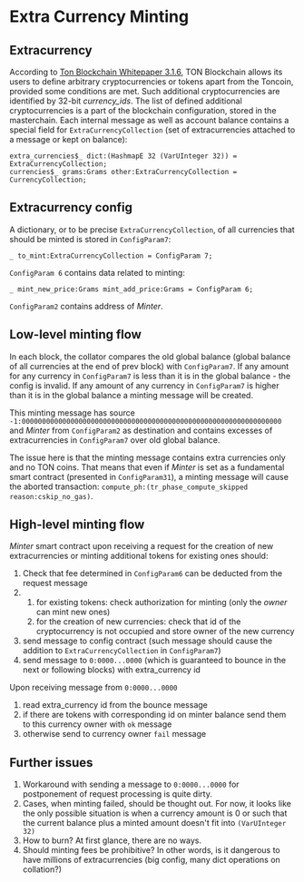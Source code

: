 # Extra Currency Minting

## Extracurrency
According to [Ton Blockchain Whitepaper 3.1.6](https://ton-blockchain.github.io/docs/tblkch.pdf#page=55), TON Blockchain allows its users to define arbitrary cryptocurrencies or tokens apart from the Toncoin, provided some conditions are met. Such additional cryptocurrencies are identified by 32-bit _currency\_ids_. The list of defined additional cryptocurrencies is a part of the blockchain configuration,
stored in the masterchain. Each internal message as well as account balance contains a special field for `ExtraCurrencyCollection` (set of extracurrencies attached to a message or kept on balance):
```tlb
extra_currencies$_ dict:(HashmapE 32 (VarUInteger 32)) = ExtraCurrencyCollection;
currencies$_ grams:Grams other:ExtraCurrencyCollection = CurrencyCollection;
```

## Extracurrency config
A dictionary, or to be precise `ExtraCurrencyCollection`, of all currencies that should be minted is stored in `ConfigParam7`:
```tlb
_ to_mint:ExtraCurrencyCollection = ConfigParam 7;
```

`ConfigParam 6` contains data related to minting:

```tlb
_ mint_new_price:Grams mint_add_price:Grams = ConfigParam 6;
```

`ConfigParam2` contains address of _Minter_.



## Low-level minting flow
In each block, the collator compares the old global balance (global balance of all currencies at the end of prev block) with `ConfigParam7`. If any amount for any currency in `ConfigParam7` is less than it is in the global balance - the config is invalid. If any amount of any currency in `ConfigParam7` is higher than it is in the global balance a minting message will be created. 

This minting message has source `-1:0000000000000000000000000000000000000000000000000000000000000000` and _Minter_ from `ConfigParam2` as destination and contains excesses of extracurrencies in `ConfigParam7` over old global balance.

The issue here is that the minting message contains extra currencies only and no TON coins. That means that even if _Minter_ is set as a fundamental smart contract (presented in `ConfigParam31`), a minting message will cause the aborted transaction: `compute_ph:(tr_phase_compute_skipped reason:cskip_no_gas)`.

## High-level minting flow
_Minter_ smart contract upon receiving a request for the creation of new extracurrencies or minting additional tokens for existing ones should:
1.  Check that fee determined in `ConfigParam6` can be deducted from the request message
2. 
   1.  for existing tokens: check authorization for minting (only the _owner_ can mint new ones)
   2. for the creation of new currencies: check that id of the cryptocurrency is not occupied and store owner of the new currency
3. send message to config contract (such message should cause the addition to `ExtraCurrencyCollection` in `ConfigParam7`)
4. send message to `0:0000...0000` (which is guaranteed to bounce in the next or following blocks) with extra_currency id

Upon receiving message from `0:0000...0000` 
1. read extra_currency id from the bounce message
2. if there are tokens with corresponding id on minter balance send them to this currency owner with `ok` message
3. otherwise send to currency owner `fail` message

## Further issues
1. Workaround with sending a message to `0:0000...0000` for postponement of request processing is quite dirty.
2. Cases, when minting failed, should be thought out. For now, it looks like the only possible situation is when a currency amount is 0 or such that the current balance plus a minted amount doesn't fit into `(VarUInteger 32)`
3. How to burn? At first glance, there are no ways.
4. Should minting fees be prohibitive? In other words, is it dangerous to have millions of extracurrencies (big config, many dict operations on collation?)


